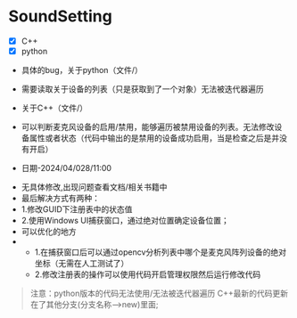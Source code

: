 # SoundSetting
- [x] C++
- [x] python
+ 具体的bug，关于python（文件/）
- 需要读取关于设备的列表（只是获取到了一个对象）无法被迭代器遍历
+ 关于C++（文件/）
- 可以判断麦克风设备的启用/禁用，能够遍历被禁用设备的列表。无法修改设备属性或者状态（代码中输出的是禁用的设备成功启用，当是检查之后是并没有开启）
+ 日期-2024/04/028/11:00
- 无具体修改,出现问题查看文档/相关书籍中
- 最后解决方式有两种：
- 1.修改GUID下注册表中的状态值
- 2.使用Windows UI捕获窗口，通过绝对位置确定设备位置；
- 可以优化的地方
- - 1.在捕获窗口后可以通过opencv分析列表中哪个是麦克风阵列设备的绝对坐标（无需在人工测试了）
  - 2.修改注册表的操作可以使用代码开启管理权限然后运行修改代码
> 注意：python版本的代码无法使用/无法被迭代器遍历
> C++最新的代码更新在了其他分支(分支名称-->new)里面;
